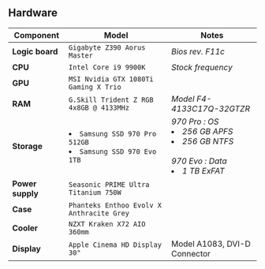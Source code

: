 ## Hardware

Component | Model | Notes
--- | --- | ---
**Logic board** | `Gigabyte Z390 Aorus Master` | *Bios rev. F11c*
**CPU** | `Intel Core i9 9900K` | *Stock frequency*
**GPU** | `MSI Nvidia GTX 1080Ti Gaming X Trio` |
**RAM** | `G.Skill Trident Z RGB 4x8GB @ 4133MHz` | *Model F4-4133C17Q-32GTZR*
**Storage** | <li>`Samsung SSD 970 Pro 512GB`</li><li>`Samsung SSD 970 Evo 1TB`</li> | *970 Pro : OS <li>256 GB APFS</li><li>256 GB NTFS</li> <br> 970 Evo : Data <li>1 TB ExFAT</li>*
**Power supply** | `Seasonic PRIME Ultra Titanium 750W` |
**Case** | `Phanteks Enthoo Evolv X Anthracite Grey` |
**Cooler** | `NZXT Kraken X72 AIO 360mm` |
**Display** | `Apple Cinema HD Display 30"` | Model A1083, DVI-D Connector
